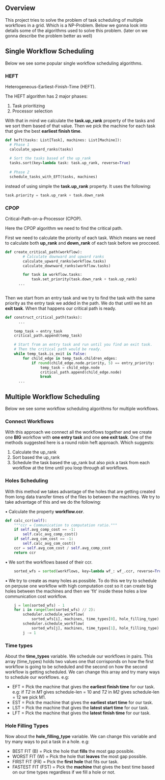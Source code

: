 ## Overview
This project tries to solve the problem of task scheduling of multiple workflows in a grid. Which is a NP-Problem.
Below we gonna look into details some of the algorithms used to solve this problem. (later on we gonna describe the problem better as well)

## Single Workflow Scheduling

Below we see some popular single workflow scheduling algorithms.

### HEFT
Heterogeneous-Earliest-Finish-Time (HEFT).

The HEFT algorithm has 2 major phases: 
1. Task prioritizing
2. Processor selection

With that in mind we calculate the **task.up_rank** property of the tasks and we sort them based of that value.
Then we pick the machine for each task that give the best **earliest finish time**.


```python
def heft(tasks: List[Task], machines: List[Machine]):
  # Phase 1
  calculate_upward_ranks(tasks)
  
  # Sort the tasks based of the up_rank
  tasks.sort(key=lambda task: task.up_rank, reverse=True)
  
  # Phase 2
  schedule_tasks_with_EFT(tasks, machines)
```
instead of using simple the **task.up_rank** property. It uses the following:
```python
task.priority = task.up_rank + task.down_rank
```
### CPOP
Critical-Path-on-a-Processor (CPOP).

Here the CPOP algorithm we need to find the critical path.

First we need to calculate the priority of each task. Which means we need to 
calculate both **up_rank** and **down_rank** of each task before we procceed.

```python
def create_critical_path(workflow):
        # Calculate downward and upward ranks
        calculate_upward_ranks(workflow.tasks)
        calculate_downward_ranks(workflow.tasks)

        for task in workflow.tasks:
            task.set_priority(task.down_rank + task.up_rank)
      ...
      
```

Then we start from an entry task and we try to find the task with the same
priority as the entry task we added in the path. We do that until we hit an **exit task**. When
that happens our critical path is ready.

```python
def construct_critical_path(tasks):
      ...
      
    temp_task = entry_task
    critical_path.append(temp_task)

    # Start from an entry task and run until you find an exit task.
    # Then the critical path would be ready.
    while temp_task.is_exit is False:
        for child_edge in temp_task.children_edges:
            if round(child_edge.node.priority, 5) == entry_priority:
                temp_task = child_edge.node
                critical_path.append(child_edge.node)
                break
      ...
```

## Multiple Workflow Scheduling

Below we see some workflow scheduling algorithms for multiple workflows.

### Connect Workflows

With this approach we connect all the workflows together and we create one **BIG** workflow with **one entry task**
and one **one exit task**. One of the methods suggested here is a round robin heft approach. Which suggests:

1. Calculate the up_rank
2. Sort based the up_rank
3. Schedule the task based the up_rank but also pick a task from each workflow at the time until you loop through all workflows.

### Holes Scheduling

With this method we takes advantage of the holes that are getting created 
from long data transfer times of the files to between the machines. We try
to take advantage of this and we do the following:

• Calculate the property **workflow.ccr**.
```python
def calc_ccr(self):
    """ccr = Communication to computation ratio."""
    if self.avg_comp_cost == -1:
        self.calc_avg_comp_cost()
    if self.avg_com_cost == -1:
        self.calc_avg_com_cost()
    ccr = self.avg_com_cost / self.avg_comp_cost
    return ccr
```
• We sort the workflows based of their ccr.
```python
    sorted_wfs = sorted(workflows, key=lambda wf_: wf_.ccr, reverse=True)
```
• We try to create as many holes as possible. To do this we try to schedule on perpuse one workflow with high computation cost so it can 
create big holes between the machines and then we 'fit' inside these holes a low communication cost workflow.
```python
    j = len(sorted_wfs) - 1
    for i in range(len(sorted_wfs) // 2):
        scheduler.schedule_workflow(
            sorted_wfs[i], machines, time_types[0], hole_filling_type)
        scheduler.schedule_workflow(
            sorted_wfs[j], machines, time_types[1], hole_filling_type)
        j -= 1
```

### Time types
About the **time_types** variable. We schedule our workflows in pairs. This array (time_types) holds two values one that corrisponds on how the first workflow is going to be scheduled and the second on how the second workflow is getting scheduled. We can change this array and try many ways to schedule our workflows. e.g:


* EFT = Pick the machine that gives the **earliest finish time** for our task. e.g: if *T2* in *M1* gives schedule-len = 10 and *T2* in *M2* gives 
schedule-len = 12 we pick M1.
* EST = Pick the machine that gives the **earliest start time** for our task.
* LST = Pick the machine that gives the **latest start time** for our task.
* LFT = Pick the machine that gives the **latest finish time** for our task.

### Hole Filling Types
Now about the **hole_filling_type** variable. We can change this variable and try many ways to put a task in a hole. e.g:

* BEST FIT (B) = Pick the hole that **fills** the most gap possible.
* WORST FIT (W) = Pick the hole that **leaves** the most gap possible.
* FIRST FIT (FR) = Pick the **first hole** that fits our task.
* FASTEST FIT (FST) = Pick the **machine** that gives the best time based on our time types regardless if we fill a hole or not.

